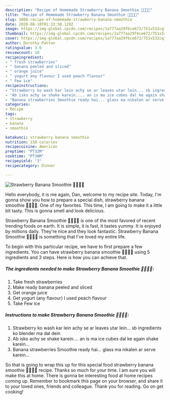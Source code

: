 ```yaml
---
description: "Recipe of Homemade Strawberry Banana Smoothie 🍓🍌🍓🍌"
title: "Recipe of Homemade Strawberry Banana Smoothie 🍓🍌🍓🍌"
slug: 3888-recipe-of-homemade-strawberry-banana-smoothie
date: 2020-08-10T01:33:58.120Z
image: https://img-global.cpcdn.com/recipes/1a777aa29f6ce672/751x532cq70/strawberry-banana-smoothie-🍓🍌🍓🍌-recipe-main-photo.jpg
thumbnail: https://img-global.cpcdn.com/recipes/1a777aa29f6ce672/751x532cq70/strawberry-banana-smoothie-🍓🍌🍓🍌-recipe-main-photo.jpg
cover: https://img-global.cpcdn.com/recipes/1a777aa29f6ce672/751x532cq70/strawberry-banana-smoothie-🍓🍌🍓🍌-recipe-main-photo.jpg
author: Dorothy Patton
ratingvalue: 3.6
reviewcount: 10
recipeingredient:
- " fresh strawberries"
- " banana peeled and sliced"
- " orange juice"
- " yogurt any flavour I used peach flavour"
- " Few ice"
recipeinstructions:
- "Strawberry ko wash kar lein achy se ar leaves utar lein... sb ingredients ko blender ma dal dein"
- "Ab isko achy se shake karein.... an is ma ice cubes dal ke again shake karein..."
- "Banana strawberries Smoothie ready hai... glass ma nikalen ar serve karein..."
categories:
- Recipe
tags:
- strawberry
- banana
- smoothie

katakunci: strawberry banana smoothie 
nutrition: 158 calories
recipecuisine: American
preptime: "PT32M"
cooktime: "PT30M"
recipeyield: "3"
recipecategory: Dinner

---
```



![Strawberry Banana Smoothie 🍓🍌🍓🍌](https://img-global.cpcdn.com/recipes/1a777aa29f6ce672/751x532cq70/strawberry-banana-smoothie-🍓🍌🍓🍌-recipe-main-photo.jpg)

Hello everybody, it is me again, Dan, welcome to my recipe site. Today, I'm gonna show you how to prepare a special dish, strawberry banana smoothie 🍓🍌🍓🍌. One of my favorites. This time, I am going to make it a little bit tasty. This is gonna smell and look delicious.

Strawberry Banana Smoothie 🍓🍌🍓🍌 is one of the most favored of recent trending foods on earth. It is simple, it is fast, it tastes yummy. It is enjoyed by millions daily. They're nice and they look fantastic. Strawberry Banana Smoothie 🍓🍌🍓🍌 is something that I've loved my entire life.




To begin with this particular recipe, we have to first prepare a few ingredients. You can have strawberry banana smoothie 🍓🍌🍓🍌 using 5 ingredients and 3 steps. Here is how you can achieve that.

<!--inarticleads1-->

##### The ingredients needed to make Strawberry Banana Smoothie 🍓🍌🍓🍌:

1. Take  fresh strawberries
1. Make ready  banana peeled and sliced
1. Get  orange juice
1. Get  yogurt (any flavour) I used peach flavour
1. Take  Few ice




<!--inarticleads2-->

##### Instructions to make Strawberry Banana Smoothie 🍓🍌🍓🍌:

1. Strawberry ko wash kar lein achy se ar leaves utar lein... sb ingredients ko blender ma dal dein
1. Ab isko achy se shake karein.... an is ma ice cubes dal ke again shake karein...
1. Banana strawberries Smoothie ready hai... glass ma nikalen ar serve karein...




So that is going to wrap this up for this special food strawberry banana smoothie 🍓🍌🍓🍌 recipe. Thanks so much for your time. I am sure you will make this at home. There is gonna be interesting food at home recipes coming up. Remember to bookmark this page on your browser, and share it to your loved ones, friends and colleague. Thank you for reading. Go on get cooking!

